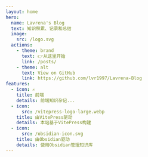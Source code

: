 ```yaml
---
layout: home
hero:
  name: Lavrena's Blog
  text: 知识积累、记录和总结
  image:
    src: /logo.svg
  actions:
    - theme: brand
      text: 👉从这里开始
      link: /posts/
    - theme: alt
      text: View on GitHub
      link: https://github.com/lvr1997/Lavrena-Blog
features:
  - icon: ✍
    title: 前端
    details: 前端知识杂记...
  - icon:
      src: /vitepress-logo-large.webp
    title: 由VitePress驱动
    details: 本站基于VitePress构建
  - icon:
      src: /obsidian-icon.svg
    title: 由Obsidian驱动
    details: 使用Obsidian管理知识库
---
```

